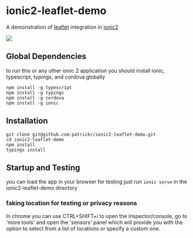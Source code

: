 # ionic2-leaflet-demo

A demonstration of [leaflet](http://leafletjs.com/) integration in [ionic2](http://ionicframework.com)

![](https://github.com/patrickr/ionic2-leaflet-demo/raw/master/screenshots/demo.png)

## Global Dependencies
to run this or any other ionic 2 application you should install ionic, typescript, typings, and cordova globally
```
npm install -g typescript
npm install -g typings
npm install -g cordova
npm install -g ionic
```
## Installation
```
git clone git@github.com:patrickr/ionic2-leaflet-demo.git
cd ionic2-leaflet-demo
npm install
typings install
```
## Startup and Testing
you can load the app in your browser for testing just run ```ionic serve``` in the ionic2-leaflet-demo directory

### faking location for testing or privacy reasons
In chrome you can use CTRL+SHIFT+i to open the inspector/console, go to 'more tools' and open the 'sensors' panel which will provide you with the option to select from a list of locations or specify a custom one.
